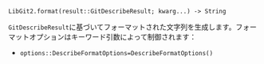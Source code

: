 ```
LibGit2.format(result::GitDescribeResult; kwarg...) -> String
```

`GitDescribeResult`に基づいてフォーマットされた文字列を生成します。フォーマットオプションはキーワード引数によって制御されます：

  * `options::DescribeFormatOptions=DescribeFormatOptions()`
